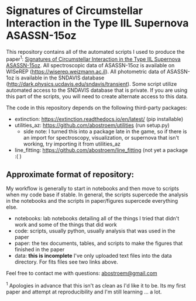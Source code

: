 # Signatures of Circumstellar Interaction in the Type IIL Supernova ASASSN-15oz
This repository contains all of the automated scripts I used to produce the paper<sup>1</sup>: 
[Signatures of Circumstellar Interaction in the Type IIL Supernova ASASSN-15oz](https://ui.adsabs.harvard.edu//#abs/2019arXiv190109962A/abstract). 
All spectroscopic data of ASASSN-15oz is available on WISeREP (https://wiserep.weizmann.ac.il).
All photometric data of ASASSN-1oz is available in the SNDAVIS database (http://dark.physics.ucdavis.edu/sndavis/transient).
Some script utilize automated access to the SNDAVIS database that is private. If you are using
this part of the scripts, you will need to create alternate access to this data.

The code in this repository depends on the following third-party packages:
* extinction: https://extinction.readthedocs.io/en/latest/ (pip installable)
* utilities_az: https://github.com/abostroem/utilities (run setup.py)
     - side note: I turned this into a package late in the game, so if there is an import for spectroscopy,
     visualization, or supernova that isn't working, try importing it from utilities\_az
* line\_fitting: https://github.com/abostroem/line_fitting (not yet a package :(  )


## Approximate format of repository:
My workflow is generally to start in notebooks and then move to scripts when my code base
if stable. In general, the scripts supercede the analysis in the notebooks and the
scripts in paper/figures supercede everything else.
* notebooks: lab notebooks detailing all of the things I tried that didn't work and some of the things that did work
* code: scripts, usually python, usually analysis that was used in the paper
* paper: the tex documents, tables, and scripts to make the figures that finished in the paper
* data: **this is incomplete** I've only uploaded text files into the data directory. 
For fits files see two links above.

Feel free to contact me with questions:
abostroem@gmail.com

<sup>1</sup> Apologies in advance that this isn't as clean as I'd like it to be. Its my first paper and
attempt at reproducibility and I'm still learning ... a lot.